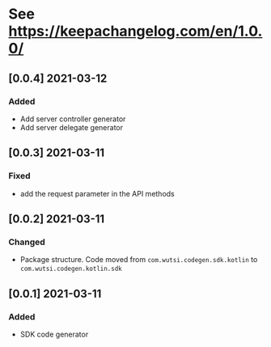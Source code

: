 # See https://keepachangelog.com/en/1.0.0/

## [0.0.4] 2021-03-12
### Added
- Add server controller generator
- Add server delegate generator

## [0.0.3] 2021-03-11
### Fixed
- add the request parameter in the API methods

## [0.0.2] 2021-03-11
### Changed
- Package structure. Code moved from `com.wutsi.codegen.sdk.kotlin` to `com.wutsi.codegen.kotlin.sdk`

## [0.0.1] 2021-03-11
### Added
- SDK code generator
